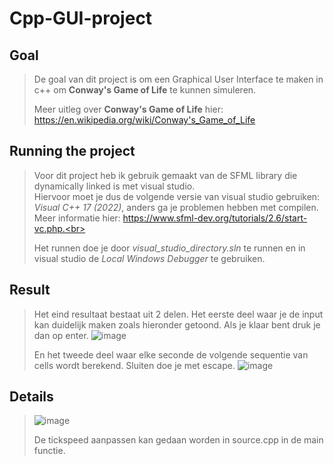 # Cpp-GUI-project
## Goal
> De goal van dit project is om een Graphical User Interface te maken in c++ om **Conway's Game of Life** te kunnen simuleren.
>
> Meer uitleg over **Conway's Game of Life** hier: https://en.wikipedia.org/wiki/Conway's_Game_of_Life
## Running the project
> Voor dit project heb ik gebruik gemaakt van de SFML library die dynamically linked is met visual studio.<br> 
> Hiervoor moet je dus de volgende versie van visual studio gebruiken: *Visual C++ 17 (2022)*, anders ga je problemen hebben met compilen. Meer informatie hier: https://www.sfml-dev.org/tutorials/2.6/start-vc.php.<br>
> 
> Het runnen doe je door *visual_studio_directory.sln* te runnen en in visual studio de *Local Windows Debugger* te gebruiken. 
> 
## Result
> Het eind resultaat bestaat uit 2 delen. Het eerste deel waar je de input kan duidelijk maken zoals hieronder getoond. Als je klaar bent druk je dan op enter.
> ![image](https://github.com/warre342/cpp-GUI-project/assets/137648920/6bfc5712-93f5-4c72-921e-92b01c7d3e70)
>
> En het tweede deel waar elke seconde de volgende sequentie van cells wordt berekend. Sluiten doe je met escape. 
> ![image](https://github.com/warre342/cpp-GUI-project/assets/137648920/38fe1b8f-71ee-4355-84a1-4c26307a82d9)
## Details
> ![image](https://github.com/warre342/cpp-GUI-project/assets/137648920/76625316-7c2d-4a9a-a26f-2129cea95011)
> 
> De tickspeed aanpassen kan gedaan worden in source.cpp in de main functie. 
> 

